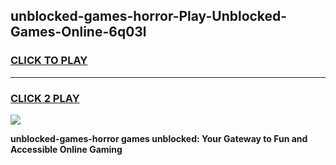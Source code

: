 
## unblocked-games-horror-Play-Unblocked-Games-Online-6q03l
<h3>
<a href="https://premium76.site?title=unblocked-games-horror&ref=25A">CLICK TO PLAY</a></h3>
<hr>

<h3>
<a href="https://premium76.site?title=unblocked-games-horror&ref=25A">CLICK 2 PLAY</a>
  
</h3>

<a href="https://premium76.site?title=unblocked-games-horror&ref=25A"><img src="https://clearcache.store/games.png"></a>


**unblocked-games-horror games unblocked: Your Gateway to Fun and Accessible Online Gaming**
